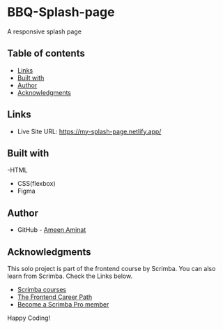 # BBQ-Splash-page

A responsive splash page

## Table of contents


- [Links](#links)
- [Built with](#built-with)
- [Author](#author)
- [Acknowledgments](#acknowledgments)

## Links

- Live Site URL: https://my-splash-page.netlify.app/

## Built with

-HTML
- CSS(flexbox)
- Figma


## Author

- GitHub - [Ameen Aminat](https://github.com/Ameenaminah)

## Acknowledgments

This solo project is part of the frontend course by Scrimba. 
You can also learn from Scrimba. Check the Links below.

- [Scrimba courses](https://scrimba.com/allcourses)
- [The Frontend Career Path](https://scrimba.com/learn/frontend)
- [Become a Scrimba Pro member](https://scrimba.com/pricing)

Happy Coding!
  
